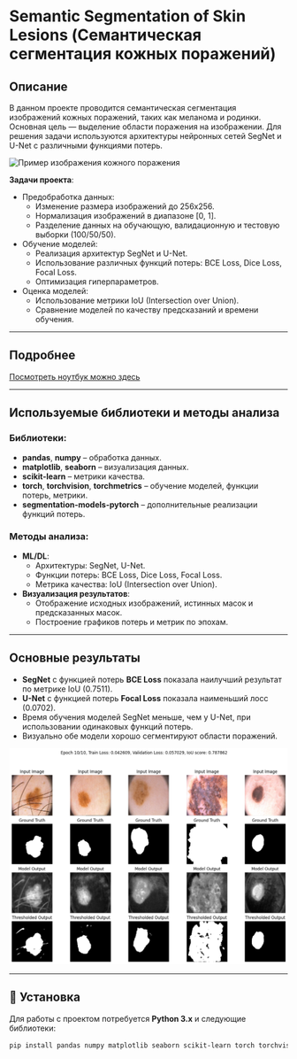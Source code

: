 # Semantic Segmentation of Skin Lesions (Семантическая сегментация кожных поражений)

## Описание

В данном проекте проводится семантическая сегментация изображений кожных поражений, таких как меланома и родинки. Основная цель — выделение области поражения на изображении. Для решения задачи используются архитектуры нейронных сетей SegNet и U-Net с различными функциями потерь.

![Пример изображения кожного поражения](images/example_image.png)

**Задачи проекта**:
- Предобработка данных:
  - Изменение размера изображений до 256x256.
  - Нормализация изображений в диапазоне [0, 1].
  - Разделение данных на обучающую, валидационную и тестовую выборки (100/50/50).
- Обучение моделей:
  - Реализация архитектур SegNet и U-Net.
  - Использование различных функций потерь: BCE Loss, Dice Loss, Focal Loss.
  - Оптимизация гиперпараметров.
- Оценка моделей:
  - Использование метрики IoU (Intersection over Union).
  - Сравнение моделей по качеству предсказаний и времени обучения.

---

## Подробнее

[Посмотреть ноутбук можно здесь](semantic_segmentation.ipynb)

---

## Используемые библиотеки и методы анализа

### Библиотеки:
- **pandas**, **numpy** – обработка данных.
- **matplotlib**, **seaborn** – визуализация данных.
- **scikit-learn** – метрики качества.
- **torch**, **torchvision**, **torchmetrics** – обучение моделей, функции потерь, метрики.
- **segmentation-models-pytorch** – дополнительные реализации функций потерь.

### Методы анализа:
- **ML/DL**:
  - Архитектуры: SegNet, U-Net.
  - Функции потерь: BCE Loss, Dice Loss, Focal Loss.
  - Метрика качества: IoU (Intersection over Union).
- **Визуализация результатов**:
  - Отображение исходных изображений, истинных масок и предсказанных масок.
  - Построение графиков потерь и метрик по эпохам.

---

## Основные результаты
- **SegNet** с функцией потерь **BCE Loss** показала наилучший результат по метрике IoU (0.7511).
- **U-Net** с функцией потерь **Focal Loss** показала наименьший лосс (0.0702).
- Время обучения моделей SegNet меньше, чем у U-Net, при использовании одинаковых функций потерь.
- Визуально обе модели хорошо сегментируют области поражений.

![Пример сегментации моделью U-Net с функцией потерь Focal Loss](images/unet_focal_loss_visualization.png)

---

## 🔧 Установка

Для работы с проектом потребуется **Python 3.x** и следующие библиотеки:

```bash
pip install pandas numpy matplotlib seaborn scikit-learn torch torchvision torchmetrics segmentation-models-pytorch
